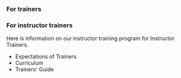 ### For trainers

### For instructor trainers

Here is information on our instructor training program for Instructor Trainers.

* Expectations of Trainers
* Curriculum
* Trainers' Guide


